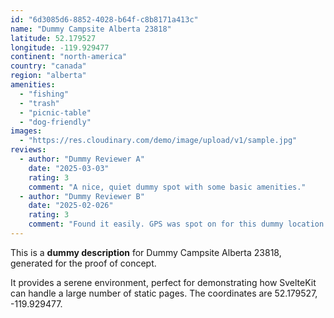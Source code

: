 ```yaml
---
id: "6d3085d6-8852-4028-b64f-c8b8171a413c"
name: "Dummy Campsite Alberta 23818"
latitude: 52.179527
longitude: -119.929477
continent: "north-america"
country: "canada"
region: "alberta"
amenities:
  - "fishing"
  - "trash"
  - "picnic-table"
  - "dog-friendly"
images:
  - "https://res.cloudinary.com/demo/image/upload/v1/sample.jpg"
reviews:
  - author: "Dummy Reviewer A"
    date: "2025-03-03"
    rating: 3
    comment: "A nice, quiet dummy spot with some basic amenities."
  - author: "Dummy Reviewer B"
    date: "2025-02-026"
    rating: 3
    comment: "Found it easily. GPS was spot on for this dummy location."
---
```


This is a **dummy description** for Dummy Campsite Alberta 23818, generated for the proof of concept.

It provides a serene environment, perfect for demonstrating how SvelteKit can handle a large number of static pages. The coordinates are 52.179527, -119.929477.
